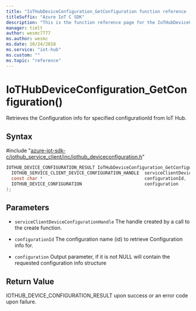 ```yaml
---                             
title: "IoTHubDeviceConfiguration_GetConfiguration function reference | Microsoft Docs" 
titleSuffix: "Azure IoT C SDK"            
description: "This is the function reference page for the IoTHubDeviceConfiguration_GetConfiguration() function in the Azure IoT C SDK. This SDK is used with Azure IoT Hub and Azure IoT Hub Device Provisioning Service"            
manager: timlt                 
author: wesmc7777              
ms.author: wesmc               
ms.date: 10/24/2018                    
ms.service: "iot-hub"             
ms.custom: ""                
ms.topic: "reference"        
---                            
```


# IoTHubDeviceConfiguration_GetConfiguration()

Retrieves the Configuration info for specified configurationId from IoT Hub.

## Syntax

\#include "[azure-iot-sdk-c/iothub_service_client/inc/iothub_deviceconfiguration.h](../iothub-deviceconfiguration-h.md)"  
```C
IOTHUB_DEVICE_CONFIGURATION_RESULT IoTHubDeviceConfiguration_GetConfiguration(
  IOTHUB_SERVICE_CLIENT_DEVICE_CONFIGURATION_HANDLE  serviceClientDeviceConfigurationHandle,
  const char *                                       configurationId,
  IOTHUB_DEVICE_CONFIGURATION                        configuration
);
```

## Parameters
* `serviceClientDeviceConfigurationHandle` The handle created by a call to the create function. 

* `configurationId` The configuration name (id) to retrieve Configuration info for. 

* `configuration` Output parameter, if it is not NULL will contain the requested configuration info structure

## Return Value
IOTHUB_DEVICE_CONFIGURATION_RESULT upon success or an error code upon failure.

